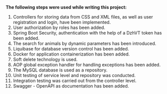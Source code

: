 **The following steps were used while writing this project:**
1. Controllers for storing data from CSS and XML files, as well as user registration and login, have been implemented.
2. User authorization by roles has been added.
3. Spring Boot Security, authentication with the help of a DzhVT token has been added.
4. The search for animals by dynamic parameters has been introduced.
5. Liquibase for database version control has been added.
6. Docker for application containerization has been added.
7. Soft delete technology is used.
8. AOP global exception handler for handling exceptions has been added.
9. The MySQL database is used as a repository.
10. Unit testing of service level and repository was conducted.
11. Integration testing was carried out from the controller level.
12. Swagger - OpenAPI as documentation has been added.